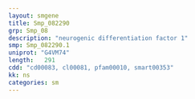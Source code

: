 ```yaml
---
layout: smgene
title: Smp_082290
grp: Smp_08
description: "neurogenic differentiation factor 1"
smp: Smp_082290.1
uniprot: "G4VM74"
length:   291
cdd: "cd00083, cl00081, pfam00010, smart00353"
kk: ns
categories: sm
---
```

